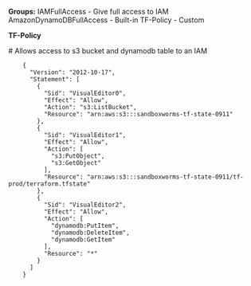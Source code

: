 **Groups:**
IAMFullAccess - Give full access to IAM
AmazonDynamoDBFullAccess - Built-in
TF-Policy - Custom



**TF-Policy**

\# Allows access to s3 bucket and dynamodb table to an IAM


		{
		  "Version": "2012-10-17",
		  "Statement": [
		    {
		      "Sid": "VisualEditor0",
		      "Effect": "Allow",
		      "Action": "s3:ListBucket",
		      "Resource": "arn:aws:s3:::sandboxworms-tf-state-0911"
		    },
		    {
		      "Sid": "VisualEditor1",
		      "Effect": "Allow",
		      "Action": [
		        "s3:PutObject",
		        "s3:GetObject"
		      ],
		      "Resource": "arn:aws:s3:::sandboxworms-tf-state-0911/tf-prod/terraform.tfstate"
		    },
		    {
		      "Sid": "VisualEditor2",
		      "Effect": "Allow",
		      "Action": [
		        "dynamodb:PutItem",
		        "dynamodb:DeleteItem",
		        "dynamodb:GetItem"
		      ],
		      "Resource": "*"
		    }
		  ]
		}